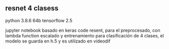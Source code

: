 ## resnet 4 clasess
python 3.8.6 64b
tensorflow 2.5

jupyter notebook basado en keras code resent, para 
el preprocesado, con lambda function escalado y entrenamiento para clasificación de 4 clases,
el modelo se guarda en h.5 y es utilizado en videodif
